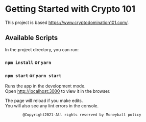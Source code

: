 # Getting Started with Crypto 101

This project is based https://www.cryptodomination101.com/.

## Available Scripts

In the project directory, you can run:

### `npm install` or `yarn`

### `npm start` or `yarn start`

Runs the app in the development mode.\
Open [http://localhost:3000](http://localhost:3000) to view it in the browser.

The page will reload if you make edits.\
You will also see any lint errors in the console.

            @Copyright2021-All rights reserved by Moneyball policy




